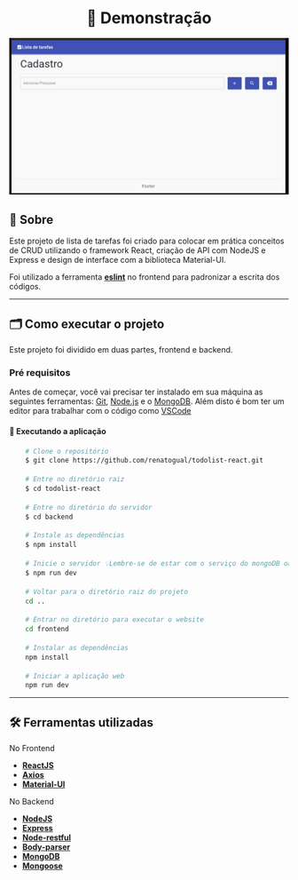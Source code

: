 <h1 align="center"> 🚀 Demonstração </h1>
<img src="frontend/public/todo-list.gif">

## 🔖 Sobre

Este projeto de lista de tarefas foi criado para colocar em prática conceitos de CRUD
utilizando o framework React, criação de API com NodeJS e Express e design de interface com a biblioteca Material-UI.

Foi utilizado a ferramenta **[eslint](https://eslint.org/)** no frontend para padronizar a escrita dos códigos.

---

## 🗂 Como executar o projeto

Este projeto foi dividido em duas partes, frontend e backend.

### Pré requisitos

Antes de começar, você vai precisar ter instalado em sua máquina as seguintes ferramentas:
[Git](https://git-scm.com), [Node.js](https://nodejs.org/en/) e o [MongoDB](https://www.mongodb.com/).
Além disto é bom ter um editor para trabalhar com o código como [VSCode](https://code.visualstudio.com/)

#### 🎲 Executando a aplicação

```bash
    # Clone o repositório
    $ git clone https://github.com/renatogual/todolist-react.git

    # Entre no diretório raiz
    $ cd todolist-react

    # Entre no diretório do servidor
    $ cd backend

    # Instale as dependências
    $ npm install

    # Inicie o servidor 💡Lembre-se de estar com o serviço do mongoDB online
    $ npm run dev

    # Voltar para o diretório raiz do projeto
    cd ..

    # Entrar no diretório para executar o website
    cd frontend

    # Instalar as dependências
    npm install

    # Iniciar a aplicação web
    npm run dev
```

---

## 🛠 Ferramentas utilizadas

No Frontend
- **[ReactJS](https://reactjs.org)**
- **[Axios](https://github.com/axios/axios)**
- **[Material-UI](https://material-ui.com/pt/)**


No Backend
- **[NodeJS](https://nodejs.org)**
- **[Express](https://expressjs.com/)**
- **[Node-restful](https://www.npmjs.com/package/node-restful)**
- **[Body-parser](https://www.npmjs.com/package/body-parser)**
- **[MongoDB](https://www.mongodb.com/)**
- **[Mongoose](https://mongoosejs.com/)**

